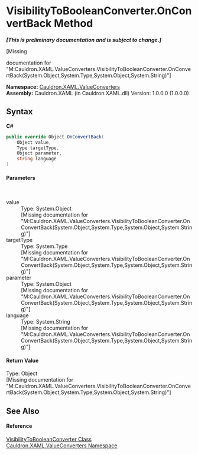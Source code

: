 # VisibilityToBooleanConverter.OnConvertBack Method 
 _**\[This is preliminary documentation and is subject to change.\]**_

\[Missing <summary> documentation for "M:Cauldron.XAML.ValueConverters.VisibilityToBooleanConverter.OnConvertBack(System.Object,System.Type,System.Object,System.String)"\]

**Namespace:**&nbsp;<a href="N_Cauldron_XAML_ValueConverters">Cauldron.XAML.ValueConverters</a><br />**Assembly:**&nbsp;Cauldron.XAML (in Cauldron.XAML.dll) Version: 1.0.0.0 (1.0.0.0)

## Syntax

**C#**<br />
``` C#
public override Object OnConvertBack(
	Object value,
	Type targetType,
	Object parameter,
	string language
)
```


#### Parameters
&nbsp;<dl><dt>value</dt><dd>Type: System.Object<br />\[Missing <param name="value"/> documentation for "M:Cauldron.XAML.ValueConverters.VisibilityToBooleanConverter.OnConvertBack(System.Object,System.Type,System.Object,System.String)"\]</dd><dt>targetType</dt><dd>Type: System.Type<br />\[Missing <param name="targetType"/> documentation for "M:Cauldron.XAML.ValueConverters.VisibilityToBooleanConverter.OnConvertBack(System.Object,System.Type,System.Object,System.String)"\]</dd><dt>parameter</dt><dd>Type: System.Object<br />\[Missing <param name="parameter"/> documentation for "M:Cauldron.XAML.ValueConverters.VisibilityToBooleanConverter.OnConvertBack(System.Object,System.Type,System.Object,System.String)"\]</dd><dt>language</dt><dd>Type: System.String<br />\[Missing <param name="language"/> documentation for "M:Cauldron.XAML.ValueConverters.VisibilityToBooleanConverter.OnConvertBack(System.Object,System.Type,System.Object,System.String)"\]</dd></dl>

#### Return Value
Type: Object<br />\[Missing <returns> documentation for "M:Cauldron.XAML.ValueConverters.VisibilityToBooleanConverter.OnConvertBack(System.Object,System.Type,System.Object,System.String)"\]

## See Also


#### Reference
<a href="T_Cauldron_XAML_ValueConverters_VisibilityToBooleanConverter">VisibilityToBooleanConverter Class</a><br /><a href="N_Cauldron_XAML_ValueConverters">Cauldron.XAML.ValueConverters Namespace</a><br />